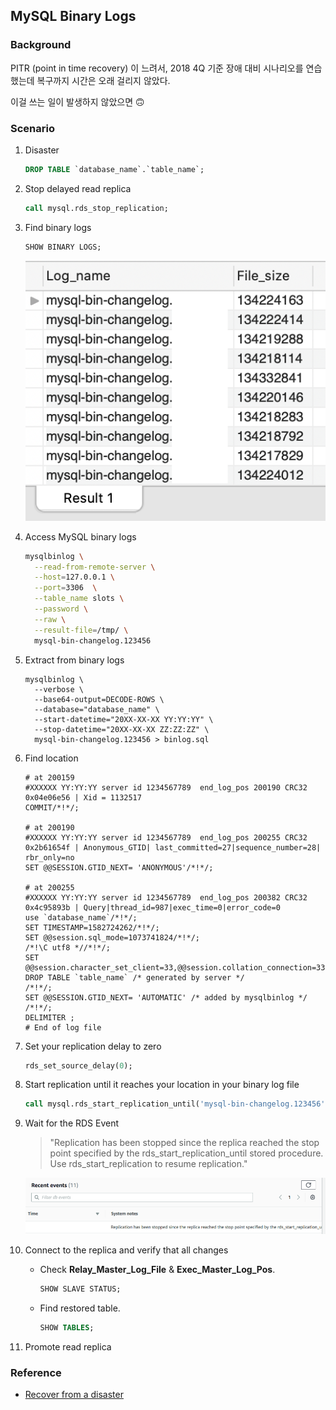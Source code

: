 ## MySQL Binary Logs

### Background

PITR (point in time recovery) 이 느려서, 2018 4Q 기준 장애 대비 시나리오를 연습 했는데 복구까지 시간은 오래 걸리지 않았다.

이걸 쓰는 일이 발생하지 않았으면 🙃

### Scenario

1. Disaster

    ```sql
    DROP TABLE `database_name`.`table_name`;
    ```

2. Stop delayed read replica

    ```sql
    call mysql.rds_stop_replication;
    ```

3. Find binary logs

    ```sql
    SHOW BINARY LOGS;
    ```

    ![](images/mysql_binary_logs.png)

4. Access MySQL binary logs

    ```sh
    mysqlbinlog \
      --read-from-remote-server \
      --host=127.0.0.1 \
      --port=3306  \
      --table_name slots \
      --password \
      --raw \
      --result-file=/tmp/ \
      mysql-bin-changelog.123456
    ```

5. Extract from binary logs

    ```
    mysqlbinlog \
      --verbose \
      --base64-output=DECODE-ROWS \
      --database="database_name" \
      --start-datetime="20XX-XX-XX YY:YY:YY" \
      --stop-datetime="20XX-XX-XX ZZ:ZZ:ZZ" \
      mysql-bin-changelog.123456 > binlog.sql
    ```

6. Find location

    ```
    # at 200159
    #XXXXXX YY:YY:YY server id 1234567789  end_log_pos 200190 CRC32 0x04e06e56 | Xid = 1132517
    COMMIT/*!*/;
    
    # at 200190
    #XXXXXX YY:YY:YY server id 1234567789  end_log_pos 200255 CRC32 0x2b61654f | Anonymous_GTID| last_committed=27|sequence_number=28| rbr_only=no
    SET @@SESSION.GTID_NEXT= 'ANONYMOUS'/*!*/; 

    # at 200255
    #XXXXXX YY:YY:YY server id 1234567789  end_log_pos 200382 CRC32 0x4c95893b | Query|thread_id=987|exec_time=0|error_code=0
    use `database_name`/*!*/; 
    SET TIMESTAMP=1582724262/*!*/;
    SET @@session.sql_mode=1073741824/*!*/;
    /*!\C utf8 *//*!*/;
    SET @@session.character_set_client=33,@@session.collation_connection=33,@@session.collation_server=8/*!*/;
    DROP TABLE `table_name` /* generated by server */
    /*!*/;
    SET @@SESSION.GTID_NEXT= 'AUTOMATIC' /* added by mysqlbinlog */ /*!*/;
    DELIMITER ;
    # End of log file
    ```

7. Set your replication delay to zero

    ```sql
    rds_set_source_delay(0);
    ```

8. Start replication until it reaches your location in your binary log file

    ```sql
    call mysql.rds_start_replication_until('mysql-bin-changelog.123456', 200190);
    ```

9. Wait for the RDS Event

    > "Replication has been stopped since the replica reached the stop point specified by the rds_start_replication_until stored procedure. Use rds_start_replication to resume replication."

    ![](images/rds_start_replication_until_event.png)

10. Connect to the replica and verify that all changes

    - Check **Relay_Master_Log_File** & **Exec_Master_Log_Pos**.

        ```sql
        SHOW SLAVE STATUS;
        ```
    
    - Find restored table.

        ```sql
        SHOW TABLES;
        ```

11. Promote read replica

### Reference

-  [Recover from a disaster](https://aws.amazon.com/ko/blogs/database/recover-from-a-disaster-with-delayed-replication-in-amazon-rds-for-mysql/)

